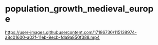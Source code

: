 # population_growth_medieval_europe


https://user-images.githubusercontent.com/17186736/115138974-a8c01600-a02f-11eb-9ecb-fda9a850f388.mp4

